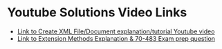 # Youtube Solutions Video Links

<ul>
<li>
  <a href= "https://www.youtube.com/watch?v=RwV0SXtsW5A">Link to Create XML File/Document explanation/tutorial Youtube video </a> </li>
<li>
<a href = "https://www.youtube.com/watch?v=UGJ2LIgFRN8&feature=youtu.be"> Link to Extension Methods Explanation & 70-483 Exam prep question </a>
</li>
</ul>
